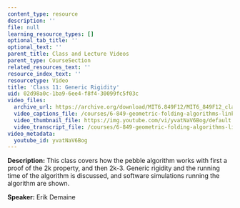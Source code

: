 ```yaml
---
content_type: resource
description: ''
file: null
learning_resource_types: []
optional_tab_title: ''
optional_text: ''
parent_title: Class and Lecture Videos
parent_type: CourseSection
related_resources_text: ''
resource_index_text: ''
resourcetype: Video
title: 'Class 11: Generic Rigidity'
uid: 02d98a0c-1ba9-6ee4-f8f4-30099fc5f03c
video_files:
  archive_url: https://archive.org/download/MIT6.849F12/MIT6_849F12_class11_300k.mp4
  video_captions_file: /courses/6-849-geometric-folding-algorithms-linkages-origami-polyhedra-fall-2012/33fa76e6971d560eaea2f5961cdb9bd9_yvatNaV6Bog.vtt
  video_thumbnail_file: https://img.youtube.com/vi/yvatNaV6Bog/default.jpg
  video_transcript_file: /courses/6-849-geometric-folding-algorithms-linkages-origami-polyhedra-fall-2012/37e1d8f57df39052427adffb0e9df820_yvatNaV6Bog.pdf
video_metadata:
  youtube_id: yvatNaV6Bog
---
```


**Description:** This class covers how the pebble algorithm works with first a proof of the 2k property, and then 2k-3. Generic rigidity and the running time of the algorithm is discussed, and software simulations running the algorithm are shown.

**Speaker:** Erik Demaine